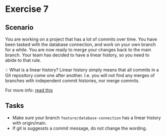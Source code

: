 # Exercise 7

## Scenario

You are working on a project that has a lot of commits over time.
You have been tasked with the database connection, and work on your own branch for a while.
You are now ready to merge your changes back to the main branch.
Your team has decided to have a linear history, so you need to abide to that rule.

:bulb: What is a linear history?
Linear history simply means that all commits in a Git repository come one after another.
I.e. you will not find any merges of branches with independent commit histories, nor merge commits.

For more info: [read this](https://dev.to/bladesensei/avoid-messy-git-history-3g26)

## Tasks

- Make sure your branch `feature/database-connection` has a linear history with origin/main.
- If git is suggessts a commit message, do not change the wording.
